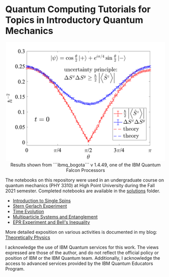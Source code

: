 # Quantum Computing Tutorials for Topics in Introductory Quantum Mechanics

<p align="center">
<img src="bogotaanim.gif" alt="uncertainty principle animation" width="500"/><br>
  Results shown from ```ibmq_bogota``` v 1.4.49, one of the IBM Quantum Falcon Processors
</p>

The notebooks on this repository were used in an undergraduate course on quantum mechanics (PHY 3310) at High Point University during the Fall 2021 semester. Completed notebooks are available in the [solutions](tutorials/solutions) folder.


- [Introduction to Single Spins](tutorials/01_IntroSingleSpins/01_IntroSingleSpin.ipynb)
- [Stern Gerlach Experiment](tutorials/02_SternGerlachExperiment/02_SternGerlachExperiment.ipynb)
- [Time Evolution](tutorials/03_TimeEvolution/03_TimeEvolution.ipynb)
- [Multiparticle Systems and Entanglement](tutorials/04_Entanglement/04_Entanglement.ipynb)
- [EPR Experiment and Bell's Inequality](tutorials/05_BellsInequality/05_BellsInequality.ipynb)

More detailed exposition on various activities is documented in my blog: [Theoretically Physics](https://theoreticallyphysics.wordpress.com/)

I acknowledge the use of IBM Quantum services for this work. The views expressed are those of the author, and do not reflect the official policy or position of IBM or the IBM Quantum team. Additionally, I acknowledge the access to advanced services provided by the IBM Quantum Educators Program.
